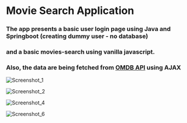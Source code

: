 # Movie Search Application
### The app presents a basic user login page using Java and  Springboot (creating dummy user - no database)
### and a basic movies-search using vanilla javascript.
### Also, the data are being fetched from [OMDB API](http://www.omdbapi.com/) using AJAX

![Screenshot_1](https://user-images.githubusercontent.com/64276044/151700986-96654f08-a4ca-48f5-a6e3-e0e1d64e2d01.png)

![Screenshot_2](https://user-images.githubusercontent.com/64276044/151700993-fa71ffc0-1159-4c34-bb93-593760505454.png)

![Screenshot_4](https://user-images.githubusercontent.com/64276044/151701001-71b2e3e1-24e5-4453-860e-4bc24d0c8642.png)

![Screenshot_6](https://user-images.githubusercontent.com/64276044/151701004-ba600ea3-4f09-4c05-9905-43bebfdf34de.png)


